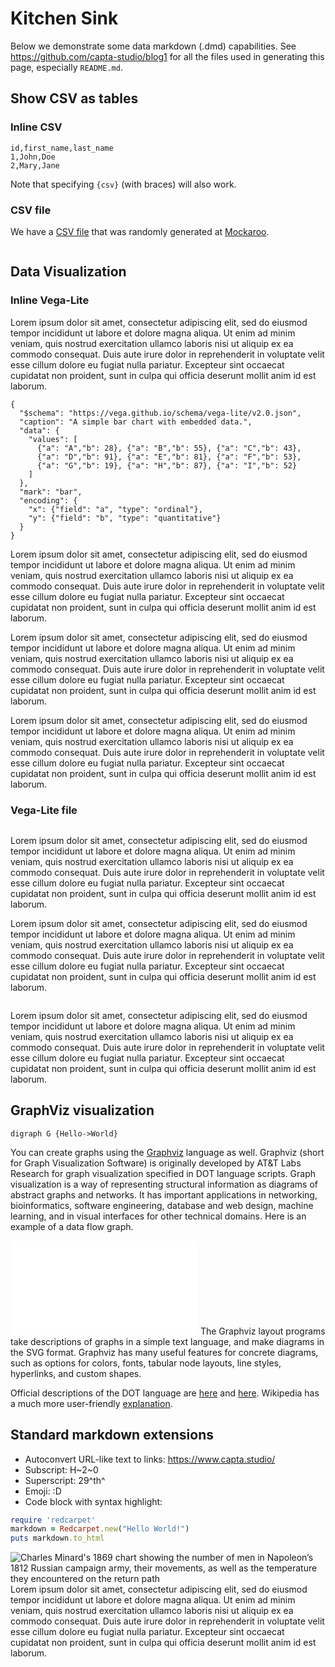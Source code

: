 # Kitchen Sink

Below we demonstrate some data markdown (.dmd) capabilities. See https://github.com/capta-studio/blog1 for all the files used in generating this page, especially `README.md`.

## Show CSV as tables

### Inline CSV
```csv
id,first_name,last_name
1,John,Doe
2,Mary,Jane
```
Note that specifying `{csv}` (with braces) will also work.

### CSV file
We have a [CSV file](people.csv) that was randomly generated at [Mockaroo](https://www.mockaroo.com/).

```{csv file=./people.csv}
```

## Data Visualization

### Inline Vega-Lite
Lorem ipsum dolor sit amet, consectetur adipiscing elit, sed do eiusmod tempor incididunt ut labore et dolore magna aliqua. Ut enim ad minim veniam, quis nostrud exercitation ullamco laboris nisi ut aliquip ex ea commodo consequat. Duis aute irure dolor in reprehenderit in voluptate velit esse cillum dolore eu fugiat nulla pariatur. Excepteur sint occaecat cupidatat non proident, sunt in culpa qui officia deserunt mollit anim id est laborum.
```{vgl}
{
  "$schema": "https://vega.github.io/schema/vega-lite/v2.0.json",
  "caption": "A simple bar chart with embedded data.",
  "data": {
    "values": [
      {"a": "A","b": 28}, {"a": "B","b": 55}, {"a": "C","b": 43},
      {"a": "D","b": 91}, {"a": "E","b": 81}, {"a": "F","b": 53},
      {"a": "G","b": 19}, {"a": "H","b": 87}, {"a": "I","b": 52}
    ]
  },
  "mark": "bar",
  "encoding": {
    "x": {"field": "a", "type": "ordinal"},
    "y": {"field": "b", "type": "quantitative"}
  }
}
```
Lorem ipsum dolor sit amet, consectetur adipiscing elit, sed do eiusmod tempor incididunt ut labore et dolore magna aliqua. Ut enim ad minim veniam, quis nostrud exercitation ullamco laboris nisi ut aliquip ex ea commodo consequat. Duis aute irure dolor in reprehenderit in voluptate velit esse cillum dolore eu fugiat nulla pariatur. Excepteur sint occaecat cupidatat non proident, sunt in culpa qui officia deserunt mollit anim id est laborum.

Lorem ipsum dolor sit amet, consectetur adipiscing elit, sed do eiusmod tempor incididunt ut labore et dolore magna aliqua. Ut enim ad minim veniam, quis nostrud exercitation ullamco laboris nisi ut aliquip ex ea commodo consequat. Duis aute irure dolor in reprehenderit in voluptate velit esse cillum dolore eu fugiat nulla pariatur. Excepteur sint occaecat cupidatat non proident, sunt in culpa qui officia deserunt mollit anim id est laborum.

Lorem ipsum dolor sit amet, consectetur adipiscing elit, sed do eiusmod tempor incididunt ut labore et dolore magna aliqua. Ut enim ad minim veniam, quis nostrud exercitation ullamco laboris nisi ut aliquip ex ea commodo consequat. Duis aute irure dolor in reprehenderit in voluptate velit esse cillum dolore eu fugiat nulla pariatur. Excepteur sint occaecat cupidatat non proident, sunt in culpa qui officia deserunt mollit anim id est laborum.

### Vega-Lite file
```{vgl file=./seattle_weather.vgl.json}
```

Lorem ipsum dolor sit amet, consectetur adipiscing elit, sed do eiusmod tempor incididunt ut labore et dolore magna aliqua. Ut enim ad minim veniam, quis nostrud exercitation ullamco laboris nisi ut aliquip ex ea commodo consequat. Duis aute irure dolor in reprehenderit in voluptate velit esse cillum dolore eu fugiat nulla pariatur. Excepteur sint occaecat cupidatat non proident, sunt in culpa qui officia deserunt mollit anim id est laborum.

Lorem ipsum dolor sit amet, consectetur adipiscing elit, sed do eiusmod tempor incididunt ut labore et dolore magna aliqua. Ut enim ad minim veniam, quis nostrud exercitation ullamco laboris nisi ut aliquip ex ea commodo consequat. Duis aute irure dolor in reprehenderit in voluptate velit esse cillum dolore eu fugiat nulla pariatur. Excepteur sint occaecat cupidatat non proident, sunt in culpa qui officia deserunt mollit anim id est laborum.
```{vgl file=./country_avg_age.vgl.json}
```
Lorem ipsum dolor sit amet, consectetur adipiscing elit, sed do eiusmod tempor incididunt ut labore et dolore magna aliqua. Ut enim ad minim veniam, quis nostrud exercitation ullamco laboris nisi ut aliquip ex ea commodo consequat. Duis aute irure dolor in reprehenderit in voluptate velit esse cillum dolore eu fugiat nulla pariatur. Excepteur sint occaecat cupidatat non proident, sunt in culpa qui officia deserunt mollit anim id est laborum.


## GraphViz visualization
```{gv}
digraph G {Hello->World}
```
You can create graphs using the [Graphviz](http://www.graphviz.org/) language as well. Graphviz (short for Graph Visualization Software) is originally developed by AT&T Labs Research for graph visualization specified in DOT language scripts. Graph visualization is a way of representing structural information as diagrams of abstract graphs and networks. It has important applications in networking, bioinformatics,  software engineering, database and web design, machine learning, and in visual interfaces for other technical domains. Here is an example of a data flow graph.

![Test Graph](./flowchart.gv)
The Graphviz layout programs take descriptions of graphs in a simple text language, and make diagrams in the SVG format.  Graphviz has many useful features for concrete diagrams, such as options for colors, fonts, tabular node layouts, line styles, hyperlinks, and custom shapes.

Official descriptions of the DOT language are [here](https://graphviz.gitlab.io/_pages/doc/info/lang.html) and [here](https://www.graphviz.org/pdf/dotguide.pdf). Wikipedia has a much more user-friendly [explanation](https://en.wikipedia.org/wiki/DOT_(graph_description_language)).

## Standard markdown extensions

- Autoconvert URL-like text to links: https://www.capta.studio/
- Subscript: H~2~0
- Superscript: 29^th^
- Emoji: :D
- Code block with syntax highlight:
```ruby
require 'redcarpet'
markdown = Redcarpet.new("Hello World!")
puts markdown.to_html
```

![Charles Minard's 1869 chart showing the number of men in Napoleon’s 1812 Russian campaign army, their movements, as well as the temperature they encountered on the return path](https://upload.wikimedia.org/wikipedia/commons/thumb/2/29/Minard.png/320px-Minard.png) Lorem ipsum dolor sit amet, consectetur adipiscing elit, sed do eiusmod tempor incididunt ut labore et dolore magna aliqua. Ut enim ad minim veniam, quis nostrud exercitation ullamco laboris nisi ut aliquip ex ea commodo consequat. Duis aute irure dolor in reprehenderit in voluptate velit esse cillum dolore eu fugiat nulla pariatur. Excepteur sint occaecat cupidatat non proident, sunt in culpa qui officia deserunt mollit anim id est laborum.
